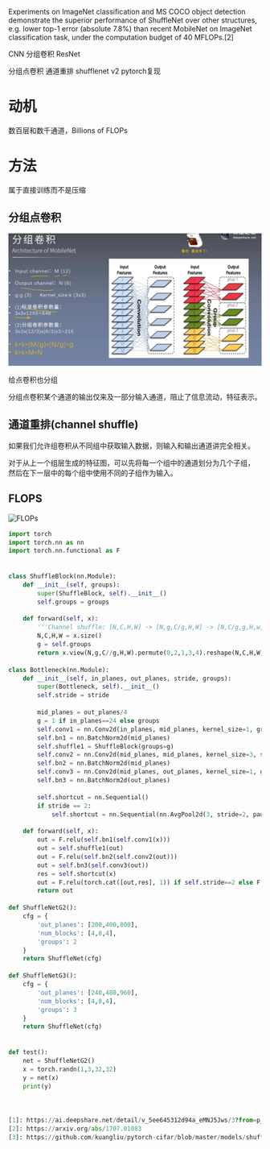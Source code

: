 

<!--
 * @version:
 * @Author:  StevenJokess https://github.com/StevenJokess
 * @Date: 2020-10-16 20:56:49
 * @LastEditors:  StevenJokess https://github.com/StevenJokess
 * @LastEditTime: 2020-11-13 19:56:45
 * @Description:
 * @TODO::
 * @Reference:https://ai.deepshare.net/detail/v_5ee648f24314f_YkqkQu1q/3?from=p_5ee641d2e8471_5z8XYfL6&type=6
-->

Experiments on ImageNet classification and MS COCO object detection demonstrate the superior performance of ShuffleNet over other structures, e.g. lower top-1 error (absolute 7.8%) than recent MobileNet on ImageNet classification task, under the computation budget of 40 MFLOPs.[2]


CNN
分组卷积
ResNet

分组点卷积
通道重排
shufflenet v2
pytorch复现

# 动机

数百层和数千通道，Billions of FLOPs

# 方法

属于直接训练而不是压缩

## 分组点卷积

![分组卷积](img\fenzu.jpg)

给点卷积也分组

分组点卷积某个通道的输出仅来及一部分输入通道，阻止了信息流动，特征表示。

## 通道重排(channel shuffle)

如果我们允许组卷积从不同组中获取输入数据，则输入和输出通道讲完全相关。

对于从上一个组层生成的特征图，可以先将每一个组中的通道划分为几个子组，
然后在下一层中的每个组中使用不同的子组作为输入。


## FLOPS

![FLOPs](img\Shuffle_Flops.jp)

```py
import torch
import torch.nn as nn
import torch.nn.functional as F


class ShuffleBlock(nn.Module):
    def __init__(self, groups):
        super(ShuffleBlock, self).__init__()
        self.groups = groups

    def forward(self, x):
        '''Channel shuffle: [N,C,H,W] -> [N,g,C/g,H,W] -> [N,C/g,g,H,w] -> [N,C,H,W]'''
        N,C,H,W = x.size()
        g = self.groups
        return x.view(N,g,C//g,H,W).permute(0,2,1,3,4).reshape(N,C,H,W)

class Bottleneck(nn.Module):
    def __init__(self, in_planes, out_planes, stride, groups):
        super(Bottleneck, self).__init__()
        self.stride = stride

        mid_planes = out_planes/4
        g = 1 if in_planes==24 else groups
        self.conv1 = nn.Conv2d(in_planes, mid_planes, kernel_size=1, groups=g, bias=False)
        self.bn1 = nn.BatchNorm2d(mid_planes)
        self.shuffle1 = ShuffleBlock(groups=g)
        self.conv2 = nn.Conv2d(mid_planes, mid_planes, kernel_size=3, stride=stride, padding=1, groups=mid_planes, bias=False)
        self.bn2 = nn.BatchNorm2d(mid_planes)
        self.conv3 = nn.Conv2d(mid_planes, out_planes, kernel_size=1, groups=groups, bias=False)
        self.bn3 = nn.BatchNorm2d(out_planes)

        self.shortcut = nn.Sequential()
        if stride == 2:
            self.shortcut = nn.Sequential(nn.AvgPool2d(3, stride=2, padding=1))

    def forward(self, x):
        out = F.relu(self.bn1(self.conv1(x)))
        out = self.shuffle1(out)
        out = F.relu(self.bn2(self.conv2(out)))
        out = self.bn3(self.conv3(out))
        res = self.shortcut(x)
        out = F.relu(torch.cat([out,res], 1)) if self.stride==2 else F.relu(out+res)
        return out

def ShuffleNetG2():
    cfg = {
        'out_planes': [200,400,800],
        'num_blocks': [4,8,4],
        'groups': 2
    }
    return ShuffleNet(cfg)

def ShuffleNetG3():
    cfg = {
        'out_planes': [240,480,960],
        'num_blocks': [4,8,4],
        'groups': 3
    }
    return ShuffleNet(cfg)


def test():
    net = ShuffleNetG2()
    x = torch.randn(1,3,32,32)
    y = net(x)
    print(y)



[1]: https://ai.deepshare.net/detail/v_5ee645312d94a_eMNJ5Jws/3?from=p_5ee641d2e8471_5z8XYfL6&type=6
[2]: https://arxiv.org/abs/1707.01083
[3]: https://github.com/kuangliu/pytorch-cifar/blob/master/models/shufflenet.py

